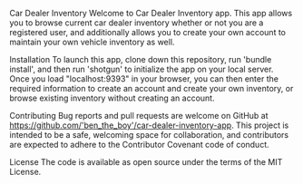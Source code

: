 Car Dealer Inventory
Welcome to Car Dealer Inventory app. This app allows you to browse current car dealer inventory whether or not you are a registered user, and additionally allows you to create your own account to maintain your own vehicle inventory as well.

Installation
To launch this app, clone down this repository, run 'bundle install', and then run 'shotgun' to initialize the app on your local server. Once you load "localhost:9393" in your browser, you can then enter the required information to create an account and create your own inventory, or browse existing inventory without creating an account.

Contributing
Bug reports and pull requests are welcome on GitHub at https://github.com/'ben_the_boy'/car-dealer-inventory-app. This project is intended to be a safe, welcoming space for collaboration, and contributors are expected to adhere to the Contributor Covenant code of conduct.

License
The code is available as open source under the terms of the MIT License.
